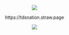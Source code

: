 <p align="center"> <img src="https://komarev.com/ghpvc/?username=tenmou&color=yellow&label=THOSE+WHO+SNOW+="> </p>

<p align="center"> https://tdsnation.straw.page </p>
<p align="center"> <img src="https://71781816.carrd.co/assets/images/image14.jpg?v=a1b8d52"> </p>

